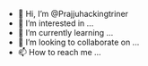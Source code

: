 - 👋 Hi, I’m @Prajjuhackingtriner
- 👀 I’m interested in ...
- 🌱 I’m currently learning ...
- 💞️ I’m looking to collaborate on ...
- 📫 How to reach me ...

<!---
Prajjuhackingtriner/Prajjuhackingtriner is a ✨ special ✨ repository because its `README.md` (this file) appears on your GitHub profile.
You can click the Preview link to take a look at your changes.
--->
